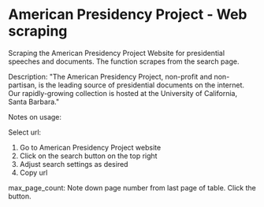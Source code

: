 # American Presidency Project - Web scraping

Scraping the American Presidency Project Website for presidential speeches and documents. The function scrapes from the search page.

Description: "The American Presidency Project, non-profit and non-partisan, is the leading source of presidential documents on the internet.  Our rapidly-growing collection is hosted at the University of California, Santa Barbara."

Notes on usage:

Select url:
1) Go to American Presidency Project website
2) Click on the search button on the top right
3) Adjust search settings as desired
4) Copy url

max_page_count:
Note down page number from last page of table. Click the <last> button. 

